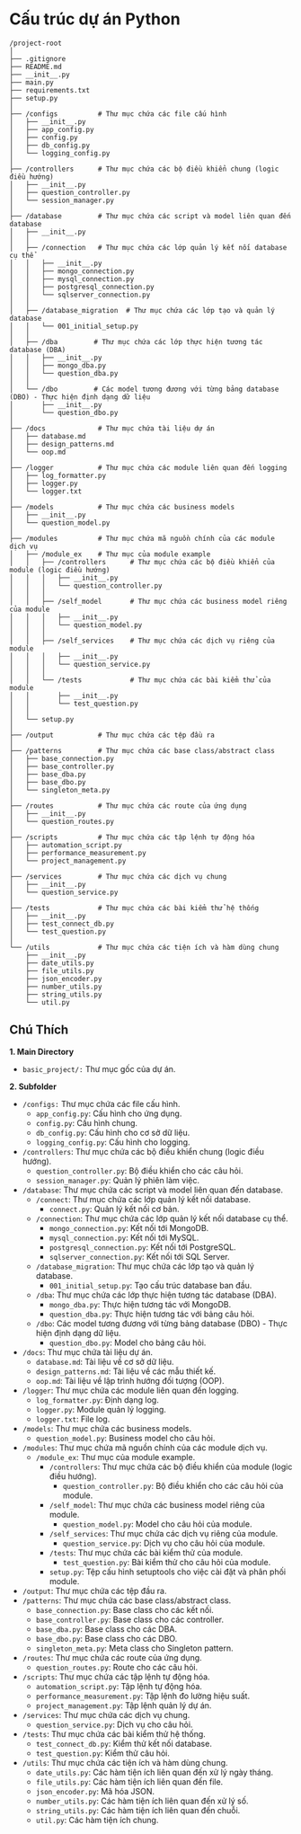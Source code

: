 # Cấu trúc dự án Python

```
/project-root
│
├── .gitignore
├── README.md
├── __init__.py
├── main.py
├── requirements.txt
├── setup.py
│
├── /configs          # Thư mục chứa các file cấu hình
│   ├── __init__.py
│   ├── app_config.py
│   ├── config.py
│   ├── db_config.py
│   └── logging_config.py
│
├── /controllers      # Thư mục chứa các bộ điều khiển chung (logic điều hướng)
│   ├── __init__.py
│   ├── question_controller.py
│   └── session_manager.py
│
├── /database         # Thư mục chứa các script và model liên quan đến database
│   ├── __init__.py
│   │
│   ├── /connection   # Thư mục chứa các lớp quản lý kết nối database cụ thể
│   │   ├── __init__.py
│   │   ├── mongo_connection.py
│   │   ├── mysql_connection.py
│   │   ├── postgresql_connection.py
│   │   └── sqlserver_connection.py
│   │
│   ├── /database_migration  # Thư mục chứa các lớp tạo và quản lý database
│   │   └── 001_initial_setup.py
│   │
│   ├── /dba         # Thư mục chứa các lớp thực hiện tương tác database (DBA)
│   │   ├── __init__.py
│   │   ├── mongo_dba.py
│   │   └── question_dba.py
│   │
│   └── /dbo         # Các model tương đương với từng bảng database (DBO) - Thực hiện định dạng dữ liệu
│       ├── __init__.py
│       └── question_dbo.py
│
├── /docs             # Thư mục chứa tài liệu dự án
│   ├── database.md
│   ├── design_patterns.md
│   └── oop.md
│
├── /logger           # Thư mục chứa các module liên quan đến logging
│   ├── log_formatter.py
│   ├── logger.py
│   └── logger.txt
│
├── /models           # Thư mục chứa các business models
│   ├── __init__.py
│   └── question_model.py
│
├── /modules          # Thư mục chứa mã nguồn chính của các module dịch vụ
│   ├── /module_ex    # Thư mục của module example
│   │   ├── /controllers      # Thư mục chứa các bộ điều khiển của module (logic điều hướng)
│   │   │   ├── __init__.py
│   │   │   └── question_controller.py
│   │   │
│   │   ├── /self_model       # Thư mục chứa các business model riêng của module
│   │   │   ├── __init__.py
│   │   │   └── question_model.py
│   │   │
│   │   ├── /self_services    # Thư mục chứa các dịch vụ riêng của module
│   │   │   ├── __init__.py
│   │   │   └── question_service.py
│   │   │
│   │   └── /tests            # Thư mục chứa các bài kiểm thử của module
│   │       ├── __init__.py
│   │       └── test_question.py
│   │
│   └── setup.py
│
├── /output           # Thư mục chứa các tệp đầu ra
│
├── /patterns         # Thư mục chứa các base class/abstract class
│   ├── base_connection.py
│   ├── base_controller.py
│   ├── base_dba.py
│   ├── base_dbo.py
│   └── singleton_meta.py
│
├── /routes           # Thư mục chứa các route của ứng dụng
│   ├── __init__.py
│   └── question_routes.py
│
├── /scripts          # Thư mục chứa các tập lệnh tự động hóa
│   ├── automation_script.py
│   ├── performance_measurement.py
│   └── project_management.py
│
├── /services         # Thư mục chứa các dịch vụ chung
│   ├── __init__.py
│   └── question_service.py
│
├── /tests            # Thư mục chứa các bài kiểm thử hệ thống
│   ├── __init__.py
│   ├── test_connect_db.py
│   └── test_question.py
│
└── /utils            # Thư mục chứa các tiện ích và hàm dùng chung
    ├── __init__.py
    ├── date_utils.py
    ├── file_utils.py
    ├── json_encoder.py
    ├── number_utils.py
    ├── string_utils.py
    └── util.py
```

## Chú Thích

**1. Main Directory**

- `basic_project/:` Thư mục gốc của dự án.

**2. Subfolder**

- `/configs:` Thư mục chứa các file cấu hình.
  - `app_config.py`: Cấu hình cho ứng dụng.
  - `config.py`: Cấu hình chung.
  - `db_config.py`: Cấu hình cho cơ sở dữ liệu.
  - `logging_config.py`: Cấu hình cho logging.
- `/controllers`: Thư mục chứa các bộ điều khiển chung (logic điều hướng).
  - `question_controller.py`: Bộ điều khiển cho các câu hỏi.
  - `session_manager.py`: Quản lý phiên làm việc.
- `/database`: Thư mục chứa các script và model liên quan đến database.
  - `/connect`: Thư mục chứa các lớp quản lý kết nối database.
    - `connect.py`: Quản lý kết nối cơ bản.
  - `/connection`: Thư mục chứa các lớp quản lý kết nối database cụ thể.
    - `mongo_connection.py`: Kết nối tới MongoDB.
    - `mysql_connection.py`: Kết nối tới MySQL.
    - `postgresql_connection.py`: Kết nối tới PostgreSQL.
    - `sqlserver_connection.py`: Kết nối tới SQL Server.
  - `/database_migration`: Thư mục chứa các lớp tạo và quản lý database.
    - `001_initial_setup.py`: Tạo cấu trúc database ban đầu.
  - `/dba`: Thư mục chứa các lớp thực hiện tương tác database (DBA).
    - `mongo_dba.py`: Thực hiện tương tác với MongoDB.
    - `question_dba.py`: Thực hiện tương tác với bảng câu hỏi.
  - `/dbo`: Các model tương đương với từng bảng database (DBO) - Thực hiện định dạng dữ liệu.
    - `question_dbo.py`: Model cho bảng câu hỏi.
- `/docs`: Thư mục chứa tài liệu dự án.
  - `database.md`: Tài liệu về cơ sở dữ liệu.
  - `design_patterns.md`: Tài liệu về các mẫu thiết kế.
  - `oop.md`: Tài liệu về lập trình hướng đối tượng (OOP).
- `/logger`: Thư mục chứa các module liên quan đến logging.
  - `log_formatter.py`: Định dạng log.
  - `logger.py`: Module quản lý logging.
  - `logger.txt`: File log.
- `/models`: Thư mục chứa các business models.
  - `question_model.py`: Business model cho câu hỏi.
- `/modules`: Thư mục chứa mã nguồn chính của các module dịch vụ.
  - `/module_ex`: Thư mục của module example.
    - `/controllers`: Thư mục chứa các bộ điều khiển của module (logic điều hướng).
      - `question_controller.py`: Bộ điều khiển cho các câu hỏi của module.
    - `/self_model`: Thư mục chứa các business model riêng của module.
      - `question_model.py`: Model cho câu hỏi của module.
    - `/self_services`: Thư mục chứa các dịch vụ riêng của module.
      - `question_service.py`: Dịch vụ cho câu hỏi của module.
    - `/tests`: Thư mục chứa các bài kiểm thử của module.
      - `test_question.py`: Bài kiểm thử cho câu hỏi của module.
    - `setup.py`: Tệp cấu hình setuptools cho việc cài đặt và phân phối module.
- `/output`: Thư mục chứa các tệp đầu ra.
- `/patterns`: Thư mục chứa các base class/abstract class.
  - `base_connection.py`: Base class cho các kết nối.
  - `base_controller.py`: Base class cho các controller.
  - `base_dba.py`: Base class cho các DBA.
  - `base_dbo.py`: Base class cho các DBO.
  - `singleton_meta.py`: Meta class cho Singleton pattern.
- `/routes`: Thư mục chứa các route của ứng dụng.
  - `question_routes.py`: Route cho các câu hỏi.
- `/scripts`: Thư mục chứa các tập lệnh tự động hóa.
  - `automation_script.py`: Tập lệnh tự động hóa.
  - `performance_measurement.py`: Tập lệnh đo lường hiệu suất.
  - `project_management.py`: Tập lệnh quản lý dự án.
- `/services`: Thư mục chứa các dịch vụ chung.
  - `question_service.py`: Dịch vụ cho câu hỏi.
- `/tests`: Thư mục chứa các bài kiểm thử hệ thống.
  - `test_connect_db.py`: Kiểm thử kết nối database.
  - `test_question.py`: Kiểm thử câu hỏi.
- `/utils`: Thư mục chứa các tiện ích và hàm dùng chung.
  - `date_utils.py`: Các hàm tiện ích liên quan đến xử lý ngày tháng.
  - `file_utils.py`: Các hàm tiện ích liên quan đến file.
  - `json_encoder.py`: Mã hóa JSON.
  - `number_utils.py`: Các hàm tiện ích liên quan đến xử lý số.
  - `string_utils.py`: Các hàm tiện ích liên quan đến chuỗi.
  - `util.py`: Các hàm tiện ích chung.
